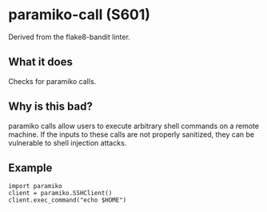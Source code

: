 # paramiko-call (S601)
Derived from the flake8-bandit linter.
## What it does
Checks for paramiko calls.
## Why is this bad?
paramiko calls allow users to execute arbitrary shell commands on a
remote machine. If the inputs to these calls are not properly sanitized,
they can be vulnerable to shell injection attacks.
## Example
```
import paramiko
client = paramiko.SSHClient()
client.exec_command("echo $HOME")
```